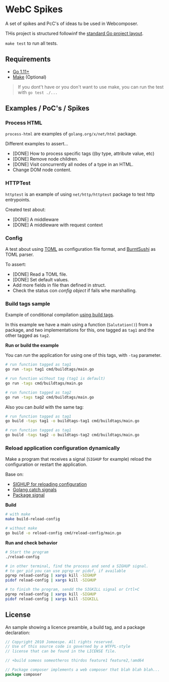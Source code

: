 # WebC Spikes

A set of spikes and PcC's of ideas tu be used in Webcomposer.

 THis project is structured followinf the [standard Go project layout](https://github.com/golang-standards/project-layout).

`make test` to run all tests.

## Requirements

- [Go 1.11+](https://golang.org/)
- [Make](https://www.gnu.org/software/make/) (Optional)

> If you dont't have or you don't want to use make, you can run the test with `go test ./...`

## Examples / PoC's / Spikes

### Process HTML

`process-html` are examples of `golang.org/x/net/html` package.

Different examples to assert...

- [DONE] How to process specific tags ((by type, attribute value, etc)
- [DONE] Remove node children.
- [DONE] Visit concurrently all nodes of a type in an HTML.
- Change DOM node content.

### HTTPTest

`httptest` is an example of using `net/http/httptest` package to test http entrypoints.

Created test about:

- [DONE] A middleware
- [DONE] A middleware with request context

### Config

A test about using [TOML](https://github.com/toml-lang/toml) as configuration file format, and [BurntSushi](https://github.com/BurntSushi/toml) as TOML parser.

To assert:

- [DONE] Read a TOML file.
- [DONE] Set default values.
- Add more fields in file than defined in struct.
- Check the status con *config object* if fails whe marshalling.

### Build tags sample

Example of conditional compilation [using build tags](https://dave.cheney.net/2013/10/12/how-to-use-conditional-compilation-with-the-go-build-tool).

In this example we have a main using a function (`Salutation()`) from a package, and two implementations for this, one tagged as `tag1` and the other tagged as `tag2`. 

**Run or build the example**

You can *run* the application for using one of this tags, with `-tag` parameter.

```bash
# run function tagged as tag1
go run -tags tag1 cmd/buildtags/main.go

# run function without tag (tag1 is default)
go run -tags cmd/buildtags/main.go

# run function tagged as tag2
go run -tags tag2 cmd/buildtags/main.go
```

Also you can *build* with the same tag:

```bash
# run function tagged as tag1
go build -tags tag1 -o buildtags-tag1 cmd/buildtags/main.go

# run function tagged as tag1
go build -tags tag2 -o buildtags-tag2 cmd/buildtags/main.go
```

### Reload application configuration dynamically

Make a program that receives a signal (`SIGHUP` for example) reload the configuration or restart the application.

Base on:

- [SIGHUP for reloading configuration](https://stackoverflow.com/questions/19052354/sighup-for-reloading-configuration#28327659)
- [Golang catch signals](https://stackoverflow.com/questions/18106749/golang-catch-signals)
- [Package signal](https://golang.org/pkg/os/signal/#pkg-index)

**Build**

```bash
# with make
make build-reload-config

# without make
go build -o reload-config cmd/reload-config/main.go
```

**Run and check behavior**

```bash
# Start the program
./reload-config

# in other terminal, find the process and send a SIGHUP signal.
# to ger pid you can use pgrep or pidof, if available
pgrep reload-config | xargs kill -SIGHUP
pidof reload-config | xargs kill -SIGHUP

# to finish the program, sendd the SIGKILL signal or Crtl+C
pgrep reload-config | xargs kill -SIGHUP
pidof reload-config | xargs kill -SIGKILL
```

## License

An sample showing a licence preamble, a build tag, and a package declaration:

```go
// Copyright 2010 Jomoespe. All rights reserved.
// Use of this source code is governed by a WTFPL-style
// license that can be found in the LICENSE file.

// +build someos someotheros thirdos feature1 feature2,!amd64

// Package composer implements a web composer that blah blah blah...
package composer
```